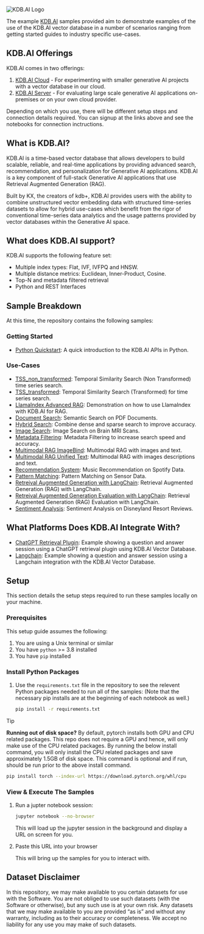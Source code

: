 ![KDB.AI Logo](https://kdb.ai/images/logo-kdb.ai-black-bg.png)

The example [KDB.AI](https://kdb.ai) samples provided aim to demonstrate examples of the use of the KDB.AI vector database in a number of scenarios ranging from getting started guides to industry specific use-cases.

## KDB.AI Offerings

KDB.AI comes in two offerings:

1. [KDB.AI Cloud](https://trykdb.kx.com/kdbai/signup/) - For experimenting with smaller generative AI projects with a vector database in our cloud.
2. [KDB.AI Server](https://trykdb.kx.com/kdbaiserver/signup/) - For evaluating large scale generative AI applications on-premises or on your own cloud provider.

Depending on which you use, there will be different setup steps and connection details required.
You can signup at the links above and see the notebooks for connection inctructions.

## What is KDB.AI?

KDB.AI is a time-based vector database that allows developers to build scalable, reliable, and real-time applications by providing advanced search, recommendation, and personalization for Generative AI applications. KDB.AI is a key component of full-stack Generative AI applications that use Retrieval Augmented Generation (RAG).

Built by KX, the creators of kdb+, KDB.AI provides users with the ability to combine unstructured vector embedding data with structured time-series datasets to allow for hybrid use-cases which benefit from the rigor of conventional time-series data analytics and the usage patterns provided by vector databases within the Generative AI space.


## What does KDB.AI support?

KDB.AI supports the following feature set:

- Multiple index types: Flat, IVF, IVFPQ and HNSW.
- Multiple distance metrics: Euclidean, Inner-Product, Cosine.
- Top-N and metadata filtered retrieval
- Python and REST Interfaces


## Sample Breakdown

At this time, the repository contains the following samples:

### Getting Started

- [Python Quickstart](quickstarts/python_quickstart.ipynb): A quick introduction to the KDB.AI APIs in Python.

### Use-Cases

- [TSS_non_transformed](TSS_non_transformed): Temporal Similarity Search (Non Transformed) time series search.
- [TSS_transformed](TSS_transformed): Temporal Similarity Search (Transformed) for time series search. 
- [LlamaIndex Advanced RAG](LlamaIndex_advanced_RAG): Demonstration on how to use LlamaIndex with KDB.AI for RAG.
- [Document Search](document_search): Semantic Search on PDF Documents.
- [Hybrid Search](hybrid_search): Combine dense and sparse search to improve accuracy.
- [Image Search](image_search): Image Search on Brain MRI Scans.
- [Metadata Filtering](metadata_filtering): Metadata Filtering to increase search speed and accuracy.
- [Multimodal RAG ImageBind](multimodal_RAG_ImageBind): Multimodal RAG with images and text.
- [Multimodal RAG Unified Text](multimodal_RAG_unified_text): Multimodal RAG with images descriptions and text.
- [Recommendation System](music_recommendation): Music Recommendation on Spotify Data.
- [Pattern Matching](pattern_matching): Pattern Matching on Sensor Data.
- [Retreival Augmented Generation with LangChain](retrieval_augmented_generation): Retrieval Augmented Generation (RAG) with LangChain.
- [Retreival Augmented Generation Evaluation with LangChain](retrieval_augmented_generation_evaluation): Retrieval Augmented Generation (RAG) Evaluation with LangChain.
- [Sentiment Analysis](sentiment_analysis): Sentiment Analysis on Disneyland Resort Reviews.


## What Platforms Does KDB.AI Integrate With?

- [ChatGPT Retrieval Plugin](https://github.com/KxSystems/chatgpt-retrieval-plugin/blob/KDB.AI/examples/providers/kdbai/ChatGPT_QA_Demo.ipynb): Example showing a question and answer session using a ChatGPT retrieval plugin using KDB.AI Vector Database.
- [Langchain](https://github.com/KxSystems/langchain/blob/KDB.AI/docs/docs/integrations/vectorstores/kdbai.ipynb): Example showing a question and answer session using a Langchain integration with the KDB.AI Vector Database.


## Setup

This section details the setup steps required to run these samples locally on your machine.

### Prerequisites

This setup guide assumes the following:
  1. You are using a Unix terminal or similar
  1. You have `python` >= 3.8 installed
  1. You have `pip` installed

### Install Python Packages

1. Use the `requirements.txt` file in the repository to see the relevent Python packages needed to run all of the samples:
   (Note that the necessary pip installs are at the beginning of each notebook as well.)

    ```bash
    pip install -r requirements.txt
    ```

> [!TIP]
> <b>Running out of disk space?</b>
> By default, pytorch installs both GPU and CPU related packages.
> This repo does not require a GPU and hence, will only make use of the CPU related packages.
> By running the below install command, you will only install the CPU related packages and save approximately 1.5GB of disk space.
> This command is optional and if run, should be run prior to the above install command.
> ```bash
> pip install torch --index-url https://download.pytorch.org/whl/cpu
> ```


### View & Execute The Samples

1. Run a jupter notebook session:

    ```bash
    jupyter notebook --no-browser
    ```

    This will load up the jupyter session in the background and display a URL on screen for you.

1. Paste this URL into your browser

    This will bring up the samples for you to interact with.


## Dataset Disclaimer

In this repository, we may make available to you certain datasets for use with the Software.
You are not obliged to use such datasets (with the Software or otherwise), but any such use is at your own risk.
Any datasets that we may make available to you are provided “as is” and without any warranty, including as to their accuracy or completeness.
We accept no liability for any use you may make of such datasets.
